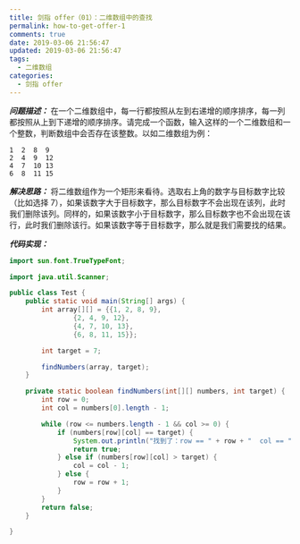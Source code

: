 ```yaml
---
title: 剑指 offer（01）：二维数组中的查找
permalink: how-to-get-offer-1
comments: true
date: 2019-03-06 21:56:47
updated: 2019-03-06 21:56:47
tags:
  - 二维数组
categories:
  - 剑指 offer
---
```


***问题描述：*** 在一个二维数组中，每一行都按照从左到右递增的顺序排序，每一列都按照从上到下递增的顺序排序。请完成一个函数，输入这样的一个二维数组和一个整数，判断数组中会否存在该整数。以如二维数组为例：

```shell
1  2  8  9
2  4  9  12
4  7  10 13
6  8  11 15
```

***解决思路：*** 将二维数组作为一个矩形来看待。选取右上角的数字与目标数字比较（比如选择 7），如果该数字大于目标数字，那么目标数字不会出现在该列，此时我们删除该列。同样的，如果该数字小于目标数字，那么目标数字也不会出现在该行，此时我们删除该行。如果该数字等于目标数字，那么就是我们需要找的结果。

***代码实现：***

```java
import sun.font.TrueTypeFont;

import java.util.Scanner;

public class Test {
    public static void main(String[] args) {
        int array[][] = {{1, 2, 8, 9},
                {2, 4, 9, 12},
                {4, 7, 10, 13},
                {6, 8, 11, 15}};

        int target = 7;

        findNumbers(array, target);
    }

    private static boolean findNumbers(int[][] numbers, int target) {
        int row = 0;
        int col = numbers[0].length - 1;

        while (row <= numbers.length - 1 && col >= 0) {
            if (numbers[row][col] == target) {
                System.out.println("找到了：row == " + row + "  col == " + col);
                return true;
            } else if (numbers[row][col] > target) {
                col = col - 1;
            } else {
                row = row + 1;
            }
        }
        return false;
    }

}
```
